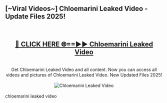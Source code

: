 <h2>[~Viral Videos~] Chloemarini Leaked Video - Update Files 2025!</h2>
<br>
<div align="center">
<h2><a href="https://betterlinks.top/A2PfLJ" rel="nofollow">🔴 CLICK HERE 🌐==►► Chloemarini Leaked Video</a></h2>
<br>
Get Chloemarini Leaked Video and all content. Now you can access all videos and pictures of Chloemarini Leaked Video. New Updated Files 2025!
<br>
<br>
<a href="https://betterlinks.top/A2PfLJ" rel="nofollow" data-target="animated-image.originalLink"><img src="https://i.ibb.co.com/WyWwxjT/player-gif2.gif" alt="Chloemarini Leaked Video" style="max-width: 100%; display: inline-block;" data-target="animated-image.originalImage"></a>
</div>
<br>
chloemarini leaked video